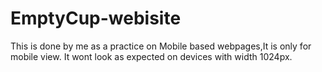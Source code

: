 # EmptyCup-webisite
This is done by me as a practice on Mobile based webpages,It is only for mobile view. It wont look as expected on devices with width 1024px.
